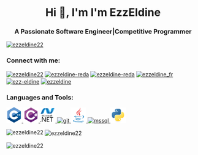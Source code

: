 <h1 align="center">Hi 👋, I'm I'm EzzEldine</h1>
<h3 align="center">A Passionate Software Engineer|Competitive Programmer</h3>

<p align="left"> <a href="https://twitter.com/ezzeldine22" target="blank"><img src="https://img.shields.io/twitter/follow/ezzeldine22?logo=twitter&style=for-the-badge" alt="ezzeldine22" /></a> </p>

<h3 align="left">Connect with me:</h3>
<p align="left">
<a href="https://twitter.com/ezzeldine22" target="blank"><img align="center" src="https://raw.githubusercontent.com/rahuldkjain/github-profile-readme-generator/master/src/images/icons/Social/twitter.svg" alt="ezzeldine22" height="30" width="40" /></a>
<a href="https://linkedin.com/in/ezzeldine-reda" target="blank"><img align="center" src="https://raw.githubusercontent.com/rahuldkjain/github-profile-readme-generator/master/src/images/icons/Social/linked-in-alt.svg" alt="ezzeldine-reda" height="30" width="40" /></a>
<a href="https://stackoverflow.com/users/ezzeldine-reda" target="blank"><img align="center" src="https://raw.githubusercontent.com/rahuldkjain/github-profile-readme-generator/master/src/images/icons/Social/stack-overflow.svg" alt="ezzeldine-reda" height="30" width="40" /></a>
<a href="https://instagram.com/ezzeldine_fr" target="blank"><img align="center" src="https://raw.githubusercontent.com/rahuldkjain/github-profile-readme-generator/master/src/images/icons/Social/instagram.svg" alt="ezzeldine_fr" height="30" width="40" /></a>
<a href="https://codeforces.com/profile/ezz-eldine" target="blank"><img align="center" src="https://raw.githubusercontent.com/rahuldkjain/github-profile-readme-generator/master/src/images/icons/Social/codeforces.svg" alt="ezz-eldine" height="30" width="40" /></a>
<a href="https://www.leetcode.com/ezzeldine" target="blank"><img align="center" src="https://raw.githubusercontent.com/rahuldkjain/github-profile-readme-generator/master/src/images/icons/Social/leet-code.svg" alt="ezzeldine" height="30" width="40" /></a>
</p>

<h3 align="left">Languages and Tools:</h3>
<p align="left"> <a href="https://www.w3schools.com/cpp/" target="_blank" rel="noreferrer"> <img src="https://raw.githubusercontent.com/devicons/devicon/master/icons/cplusplus/cplusplus-original.svg" alt="cplusplus" width="40" height="40"/> </a> <a href="https://www.w3schools.com/cs/" target="_blank" rel="noreferrer"> <img src="https://raw.githubusercontent.com/devicons/devicon/master/icons/csharp/csharp-original.svg" alt="csharp" width="40" height="40"/> </a> <a href="https://dotnet.microsoft.com/" target="_blank" rel="noreferrer"> <img src="https://raw.githubusercontent.com/devicons/devicon/master/icons/dot-net/dot-net-original-wordmark.svg" alt="dotnet" width="40" height="40"/> </a> <a href="https://git-scm.com/" target="_blank" rel="noreferrer"> <img src="https://www.vectorlogo.zone/logos/git-scm/git-scm-icon.svg" alt="git" width="40" height="40"/> </a> <a href="https://www.java.com" target="_blank" rel="noreferrer"> <img src="https://raw.githubusercontent.com/devicons/devicon/master/icons/java/java-original.svg" alt="java" width="40" height="40"/> </a> <a href="https://www.microsoft.com/en-us/sql-server" target="_blank" rel="noreferrer"> <img src="https://www.svgrepo.com/show/303229/microsoft-sql-server-logo.svg" alt="mssql" width="40" height="40"/> </a> <a href="https://www.python.org" target="_blank" rel="noreferrer"> <img src="https://raw.githubusercontent.com/devicons/devicon/master/icons/python/python-original.svg" alt="python" width="40" height="40"/> </a> </p>

<p><img align="left" src="https://github-readme-stats.vercel.app/api/top-langs?username=ezzeldine22&show_icons=true&locale=en&layout=compact" alt="ezzeldine22" /></p>

<p>&nbsp;<img align="center" src="https://github-readme-stats.vercel.app/api?username=ezzeldine22&show_icons=true&locale=en" alt="ezzeldine22" /></p>

<p><img align="center" src="https://github-readme-streak-stats.herokuapp.com/?user=ezzeldine22&" alt="ezzeldine22" /></p>
